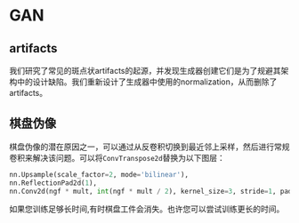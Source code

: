 # GAN

## artifacts
我们研究了常见的斑点状artifacts的起源，并发现生成器创建它们是为了规避其架构中的设计缺陷。我们重新设计了生成器中使用的normalization，从而删除了artifacts。


## 棋盘伪像
棋盘伪像的潜在原因之一，可以通过从反卷积切换到最近邻上采样，然后进行常规卷积来解决该问题。可以将`ConvTranspose2d`替换为以下图层：
```python
nn.Upsample(scale_factor=2, mode='bilinear'),
nn.ReflectionPad2d(1),
nn.Conv2d(ngf * mult, int(ngf * mult / 2), kernel_size=3, stride=1, padding=0),
```

如果您训练足够⻓时间,有时棋盘工件会消失。也许您可以尝试训练更⻓的时间。